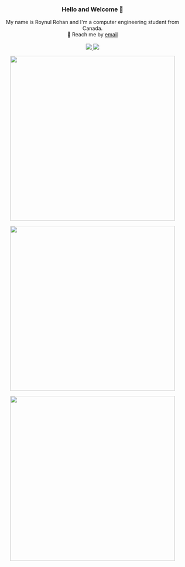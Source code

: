 <h3 align="center">
	Hello and Welcome 👋
</h3>

<p align="center">
My name is Roynul Rohan and I'm a computer engineering student from Canada.<br/>
💬 Reach me by  <a href="mailto:roynulrohan@gmail.com">email</a><br/>
	<br/>
	<a href="https://www.linkedin.com/in/roynul-rohan/"><img src="https://img.shields.io/badge/-Roynul%20Rohan-blue?style=flat&logo=Linkedin&logoColor=white"/>
	</a><a href="https://roynulrohan.github.io"><img src="https://img.shields.io/badge/-Portfolio%20Site-critical?style=flat&logo=Google-Chrome&logoColor=white"/>
	</a>
</p>

<p align="center">
	<img width="450em" src="https://github-readme-stats.vercel.app/api?username=roynulrohan&show_icons=true&include_all_commits=true&count_private=true&hide_border=true&theme=dark" />
</p>

<p align="center">
	<img width="450em" src="https://github-readme-streak-stats.herokuapp.com/?user=roynulrohan&include_all_commits=true&hide_border=true&theme=dark"/>
</p>

<p align="center">
	<img width="450em" src="https://github-readme-stats.vercel.app/api/top-langs/?username=roynulrohan&layout=compact&custom_title=Most used languages&langs_count=10&include_all_commits=true&hide_progress=true&hide_border=true&theme=dark&hide=">
</p>
<!--
**roynulrohan/roynulrohan** is a ✨ _special_ ✨ repository because its `README.md` (this file) appears on your GitHub profile.

Here are some ideas to get you started:

-   🔭 I’m currently working on ...
-   🌱 I’m currently learning ...
-   👯 I’m looking to collaborate on ...
-   🤔 I’m looking for help with ...
-   💬 Ask me about ...
-   📫 How to reach me: ...
-   😄 Pronouns: ...
-   ⚡ Fun fact: ...
    -->
